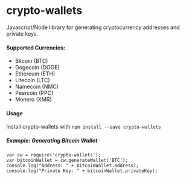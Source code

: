# crypto-wallets
Javascript/Node library for generating cryptocurrency addresses and private keys.

#### Supported Currencies:
- Bitcoin (BTC)
- Dogecoin (DOGE)
- Ethereum (ETH)
- Litecoin (LTC)
- Namecoin (NMC)
- Peercoin (PPC)
- Monero (XMR)

#### Usage
Install crypto-wallets with `npm install --save crypto-wallets`

##### Example: Generating Bitcoin Wallet
```
var cw = require('crypto-wallets');
var bitcoinWallet = cw.generateWallet('BTC');
console.log("Address: " + bitcoinWallet.address);
console.log("Private Key: " + bitcoinWallet.privateKey);
```